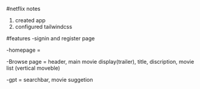 

#netflix notes

1. created app
2. configured tailwindcss




#features
-signin and  register page

-homepage = 


-Browse page = header, main movie display(trailer), title, discription, 
             movie list (vertical moveble)

-gpt = searchbar, movie suggetion
